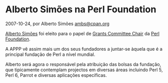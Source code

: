 
# Alberto Simões na Perl Foundation

 2007-10-24, por Alberto Simões <ambs@cpan.org>

 <a href="http://alfarrabio.di.uminho.pt/%7Ealbie/">Alberto Simões</a> foi eleito para o papel de <a href="http://www.perlfoundation.org/grants_committee_elects_a_new_chair">Grants Committee Chair</a> da <a href="http://www.perlfoundation.org/">Perl Foundation</a>.

A APPP vê assim mais um dos seus fundadores a juntar-se àquela que é a principal fundação de Perl a nível mundial.

Alberto será agora o responsável pela atribuição das bolsas da fundação, que tipicamente contemplam projectos em diversas áreas incluindo Perl 5, Perl 6, Parrot e diversas aplicações específicas.
